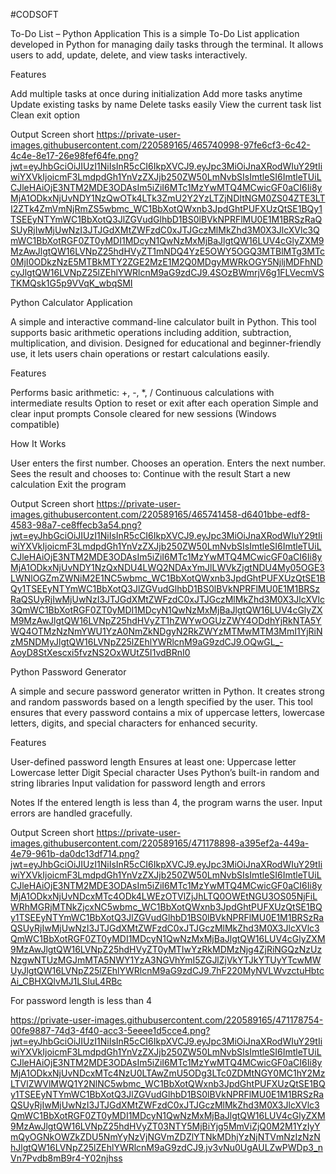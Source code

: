 #CODSOFT

To-Do List – Python Application
This is a simple To-Do List application developed in Python for managing daily tasks through the terminal. It allows users to add, update, delete, and view tasks interactively.

Features

Add multiple tasks at once during initialization
Add more tasks anytime
Update existing tasks by name
Delete tasks easily
View the current task list
Clean exit option

Output Screen short
https://private-user-images.githubusercontent.com/220589165/465740998-97fe6cf3-6c42-4c4e-8e17-26e98fef64fe.png?jwt=eyJhbGciOiJIUzI1NiIsInR5cCI6IkpXVCJ9.eyJpc3MiOiJnaXRodWIuY29tIiwiYXVkIjoicmF3LmdpdGh1YnVzZXJjb250ZW50LmNvbSIsImtleSI6ImtleTUiLCJleHAiOjE3NTM2MDE3ODAsIm5iZiI6MTc1MzYwMTQ4MCwicGF0aCI6Ii8yMjA1ODkxNjUvNDY1NzQwOTk4LTk3ZmU2Y2YzLTZjNDItNGM0ZS04ZTE3LTI2ZTk4ZmVmNjRmZS5wbmc_WC1BbXotQWxnb3JpdGhtPUFXUzQtSE1BQy1TSEEyNTYmWC1BbXotQ3JlZGVudGlhbD1BS0lBVkNPRFlMU0E1M1BRSzRaQSUyRjIwMjUwNzI3JTJGdXMtZWFzdC0xJTJGczMlMkZhd3M0X3JlcXVlc3QmWC1BbXotRGF0ZT0yMDI1MDcyN1QwNzMxMjBaJlgtQW16LUV4cGlyZXM9MzAwJlgtQW16LVNpZ25hdHVyZT1mNDQ4YzE5OWY5OGQ3MTBlMTg3MTc0MjI0ODkzNzE5MTBkMTY2ZGE2MzE1M2Q0MDgyMWRkOGY5NjljMDFhNDcyJlgtQW16LVNpZ25lZEhlYWRlcnM9aG9zdCJ9.4SOzBWmrjV6g1FLVecmVSTKMQsk1G5p9VVqK_wbqSMI

Python Calculator Application

A simple and interactive command-line calculator built in Python. This tool supports basic arithmetic operations including addition, subtraction, multiplication, and division. Designed for educational and beginner-friendly use, it lets users chain operations or restart calculations easily.

Features

Performs basic arithmetic: +, -, *, /
Continuous calculations with intermediate results
Option to reset or exit after each operation
Simple and clear input prompts
Console cleared for new sessions (Windows compatible)

How It Works

User enters the first number.
Chooses an operation.
Enters the next number.
Sees the result and chooses to:
Continue with the result
Start a new calculation
Exit the program

Output Screen short
https://private-user-images.githubusercontent.com/220589165/465741458-d6401bbe-edf8-4583-98a7-ce8ffecb3a54.png?jwt=eyJhbGciOiJIUzI1NiIsInR5cCI6IkpXVCJ9.eyJpc3MiOiJnaXRodWIuY29tIiwiYXVkIjoicmF3LmdpdGh1YnVzZXJjb250ZW50LmNvbSIsImtleSI6ImtleTUiLCJleHAiOjE3NTM2MDE3ODAsIm5iZiI6MTc1MzYwMTQ4MCwicGF0aCI6Ii8yMjA1ODkxNjUvNDY1NzQxNDU4LWQ2NDAxYmJlLWVkZjgtNDU4My05OGE3LWNlOGZmZWNiM2E1NC5wbmc_WC1BbXotQWxnb3JpdGhtPUFXUzQtSE1BQy1TSEEyNTYmWC1BbXotQ3JlZGVudGlhbD1BS0lBVkNPRFlMU0E1M1BRSzRaQSUyRjIwMjUwNzI3JTJGdXMtZWFzdC0xJTJGczMlMkZhd3M0X3JlcXVlc3QmWC1BbXotRGF0ZT0yMDI1MDcyN1QwNzMxMjBaJlgtQW16LUV4cGlyZXM9MzAwJlgtQW16LVNpZ25hdHVyZT1hZWYwOGUzZWY4ODdhYjRkNTA5YWQ4OTMzNzNmYWU1YzA0NmZkNDgyN2RkZWYzMTMwMTM3MmI1YjRiNzM5NDMyJlgtQW16LVNpZ25lZEhlYWRlcnM9aG9zdCJ9.OQwGL_-AoyD8StXescxi5fvzNS2OxWUtZ5I1vdBRnI0


Python Password Generator

A simple and secure password generator written in Python. It creates strong and random passwords based on a length specified by the user. This tool ensures that every password contains a mix of uppercase letters, lowercase letters, digits, and special characters for enhanced security.

Features

User-defined password length
Ensures at least one:
Uppercase letter
Lowercase letter
Digit
Special character
Uses Python’s built-in random and string libraries
Input validation for password length and errors

Notes
If the entered length is less than 4, the program warns the user.
Input errors are handled gracefully.

Output Screen short
https://private-user-images.githubusercontent.com/220589165/471178898-a395ef2a-449a-4e79-961b-da0dc13df714.png?jwt=eyJhbGciOiJIUzI1NiIsInR5cCI6IkpXVCJ9.eyJpc3MiOiJnaXRodWIuY29tIiwiYXVkIjoicmF3LmdpdGh1YnVzZXJjb250ZW50LmNvbSIsImtleSI6ImtleTUiLCJleHAiOjE3NTM2MDE3ODAsIm5iZiI6MTc1MzYwMTQ4MCwicGF0aCI6Ii8yMjA1ODkxNjUvNDcxMTc4ODk4LWEzOTVlZjJhLTQ0OWEtNGU3OS05NjFiLWRhMGRjMTNkZjcxNC5wbmc_WC1BbXotQWxnb3JpdGhtPUFXUzQtSE1BQy1TSEEyNTYmWC1BbXotQ3JlZGVudGlhbD1BS0lBVkNPRFlMU0E1M1BRSzRaQSUyRjIwMjUwNzI3JTJGdXMtZWFzdC0xJTJGczMlMkZhd3M0X3JlcXVlc3QmWC1BbXotRGF0ZT0yMDI1MDcyN1QwNzMxMjBaJlgtQW16LUV4cGlyZXM9MzAwJlgtQW16LVNpZ25hdHVyZT0yMTIwYzRkMDMzNjg4ZjRiNGQzNzUzNzgwNTUzMGJmMTA5NWY1YzA3NGVhYmI5ZGJlZjVkYTJkYTUyYTcwMWUyJlgtQW16LVNpZ25lZEhlYWRlcnM9aG9zdCJ9.7hF220MyNVLWvzctuHbtcAi_CBHXQlvMJ1LSIuL4RBc

For password length is less than 4

https://private-user-images.githubusercontent.com/220589165/471178754-00fe9887-74d3-4f40-acc3-5eeee1d5cce4.png?jwt=eyJhbGciOiJIUzI1NiIsInR5cCI6IkpXVCJ9.eyJpc3MiOiJnaXRodWIuY29tIiwiYXVkIjoicmF3LmdpdGh1YnVzZXJjb250ZW50LmNvbSIsImtleSI6ImtleTUiLCJleHAiOjE3NTM2MDE3ODAsIm5iZiI6MTc1MzYwMTQ4MCwicGF0aCI6Ii8yMjA1ODkxNjUvNDcxMTc4NzU0LTAwZmU5ODg3LTc0ZDMtNGY0MC1hY2MzLTVlZWVlMWQ1Y2NlNC5wbmc_WC1BbXotQWxnb3JpdGhtPUFXUzQtSE1BQy1TSEEyNTYmWC1BbXotQ3JlZGVudGlhbD1BS0lBVkNPRFlMU0E1M1BRSzRaQSUyRjIwMjUwNzI3JTJGdXMtZWFzdC0xJTJGczMlMkZhd3M0X3JlcXVlc3QmWC1BbXotRGF0ZT0yMDI1MDcyN1QwNzMxMjBaJlgtQW16LUV4cGlyZXM9MzAwJlgtQW16LVNpZ25hdHVyZT03NTY5MjBiYjg5MmViZjQ0M2M1YzIyYmQyOGNkOWZkZDU5NmYyNzVjNGVmZDZlYTNkMDhjYzNjNTVmNzIzNzNhJlgtQW16LVNpZ25lZEhlYWRlcnM9aG9zdCJ9.jv3vNu0UgAULZwPWDp3_nVn7Pvdb8mB9r4-Y02njhss
